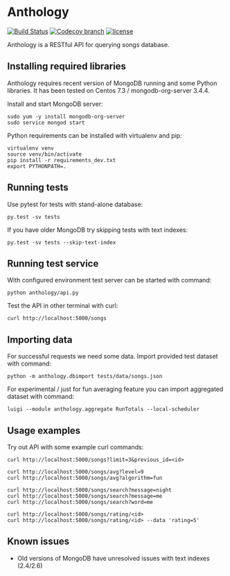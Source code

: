# Anthology

[![Build Status](https://travis-ci.org/surfmikko/anthology.svg?branch=master)](https://travis-ci.org/surfmikko/anthology) 
[![Codecov branch](https://img.shields.io/codecov/c/github/surfmikko/anthology/master.svg)](https://codecov.io/gh/surfmikko/anthology)
[![license](https://img.shields.io/github/license/surfmikko/anthology.svg)](https://opensource.org/licenses/MIT)


Anthology is a RESTful API for querying songs database.

## Installing required libraries

Anthology requires recent version of MongoDB running and some Python libraries. It has been tested on Centos 7.3 /
mongodb-org-server 3.4.4.

Install and start MongoDB server:

```shell
sudo yum -y install mongodb-org-server
sudo service mongod start
```

Python requirements can be installed with virtualenv and pip:

```shell
virtualenv venv
source venv/bin/activate
pip install -r requirements_dev.txt
export PYTHONPATH=.
```

## Running tests

Use pytest for tests with stand-alone database:

  ```shell
  py.test -sv tests
  ```

If you have older MongoDB try skipping tests with text indexes:

```shell
py.test -sv tests --skip-text-index
```

## Running test service

With configured environment test server can be started with command:

  ```shell
  python anthology/api.py
  ```

Test the API in other terminal with curl:

  ```shell
  curl http://localhost:5000/songs
  ```

## Importing data

For successful requests we need some data. Import provided test dataset with
command:

  ```shell
  python -m anthology.dbimport tests/data/songs.json
  ```

For experimental / just for fun averaging feature you can import aggregated dataset with command:
 
  ```shell
  luigi --module anthology.aggregate RunTotals --local-scheduler
  ```

## Usage examples

Try out API with some example curl commands:

  ```shell
  curl http://localhost:5000/songs?limit=3&previous_id=<id>

  curl http://localhost:5000/songs/avg?level=9
  curl http://localhost:5000/songs/avg?algorithm=fun

  curl http://localhost:5000/songs/search?message=night
  curl http://localhost:5000/songs/search?message=me
  curl http://localhost:5000/songs/search?word=me

  curl http://localhost:5000/songs/rating/<id>
  curl http://localhost:5000/songs/rating/<id> --data 'rating=5'
  ```

## Known issues

  * Old versions of MongoDB have unresolved issues with text indexes (2.4/2.6)
